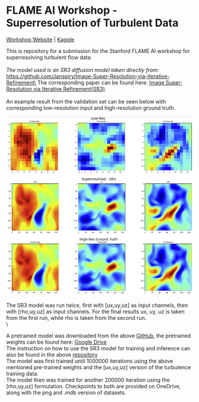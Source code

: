 # FLAME AI Workshop - Superresolution of Turbulent Data

[Workshop Website](https://flame-ai-workshop.github.io) | [Kaggle](https://www.kaggle.com/competitions/2023-flame-ai-challenge)

This is repository for a submission for the Stanford FLAME AI workshop for superresolving turbulent flow data.\
\
*The model used is an SR3 diffusion model taken directly from*: https://github.com/Janspiry/Image-Super-Resolution-via-Iterative-Refinement\
The corresponding paper can be found here: [Image Super-Resolution via Iterative Refinement(SR3)](https://arxiv.org/pdf/2104.07636.pdf ).\
\
An example result from the validation set can be seen below with corresponding low-resolution input and high-resolution ground truth.


 <img src="./misc/superres1.png" alt="show" style="zoom:90%;" /> 

The SR3 model was run twice, first with [ux,uy,uz] as input channels, then with [rho,uy,uz] as input channels. For the final results ux, uy, uz is taken from the first run, while rho is taken from the second run.\
\

A pretrained model was downloaded from the above [GitHub](https://github.com/Janspiry/Image-Super-Resolution-via-Iterative-Refinement), the pretrained weights can be found here: [Google Drive](https://drive.google.com/drive/folders/12jh0K8XoM1FqpeByXvugHHAF3oAZ8KRu)\
The instruction on how to use the SR3 model for training and inference can also be found in the above [repository](https://github.com/Janspiry/Image-Super-Resolution-via-Iterative-Refinement)\
The model was first trained until 1000000 iterations using the above mentioned pre-trained weights and the [ux,uy,uz] version of the turbulence training data.\
The model then was trained for another 200000 iteration using the [rho,uy,uz] formulation. Checkpoints to both are provided on OneDrive, along with the png and .mdb version of datasets.











